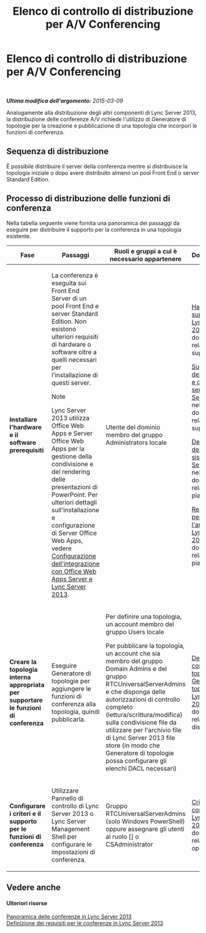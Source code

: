 ﻿---
title: Elenco di controllo di distribuzione per A/V Conferencing
TOCTitle: Elenco di controllo di distribuzione per A/V Conferencing
ms:assetid: 6d47426f-6559-407b-9ac1-2453f0b7a2a2
ms:mtpsurl: https://technet.microsoft.com/it-it/library/JJ619183(v=OCS.15)
ms:contentKeyID: 49300901
ms.date: 08/24/2015
mtps_version: v=OCS.15
ms.translationtype: HT
---

# Elenco di controllo di distribuzione per A/V Conferencing

 

_**Ultima modifica dell'argomento:** 2015-03-09_

Analogamente alla distribuzione degli altri componenti di Lync Server 2013, la distribuzione delle conferenze A/V richiede l'utilizzo di Generatore di topologie per la creazione e pubblicazione di una topologia che incorpori le funzioni di conferenza.

## Sequenza di distribuzione

È possibile distribuire il server della conferenza mentre si distribuisce la topologia iniziale o dopo avere distribuito almeno un pool Front End o server Standard Edition.

## Processo di distribuzione delle funzioni di conferenza

Nella tabella seguente viene fornita una panoramica dei passaggi da eseguire per distribuire il supporto per la conferenza in una topologia esistente.


<table>
<colgroup>
<col style="width: 25%" />
<col style="width: 25%" />
<col style="width: 25%" />
<col style="width: 25%" />
</colgroup>
<thead>
<tr class="header">
<th>Fase</th>
<th>Passaggi</th>
<th>Ruoli e gruppi a cui è necessario appartenere</th>
<th>Documentazione</th>
</tr>
</thead>
<tbody>
<tr class="odd">
<td><p><strong>Installare l'hardware e il software prerequisiti</strong></p></td>
<td><p>La conferenza è eseguita sui Front End Server di un pool Front End e server Standard Edition. Non esistono ulteriori requisiti di hardware o software oltre a quelli necessari per l'installazione di questi server.</p>

> [!NOTE]
> Lync Server 2013 utilizza Office Web Apps e Server Office Web Apps per la gestione della condivisione e del rendering delle presentazioni di PowerPoint. Per ulteriori dettagli sull'installazione e configurazione di Server Office Web Apps, vedere <A href="lync-server-2013-enabling-office-web-apps-server-and-lync-server-2013.md">Configurazione dell'integrazione con Office Web Apps Server e Lync Server 2013</A>.


</td>
<td><p>Utente del dominio membro del gruppo Administrators locale</p></td>
<td><p><a href="lync-server-2013-supported-hardware.md">Hardware supportato per Lync Server 2013</a> nella documentazione relativa alla supportabilità</p>
<p><a href="lync-server-2013-server-software-and-infrastructure-support.md">Supporto dell'infrastruttura e del software server in Lync Server 2013</a> nella documentazione relativa alla supportabilità</p>
<p><a href="lync-server-2013-determining-your-system-requirements.md">Determinazione dei requisiti di sistema per Lync Server 2013</a> nella documentazione relativa alla pianificazione.</p>
<p><a href="lync-server-2013-technical-requirements-for-archiving.md">Requisiti tecnici per l'archiviazione in Lync Server 2013</a> nella documentazione relativa alla pianificazione.</p>
<p></p></td>
</tr>
<tr class="even">
<td><p><strong>Creare la topologia interna appropriata per supportare le funzioni di conferenza</strong></p></td>
<td><p>Eseguire Generatore di topologie per aggiungere le funzioni di conferenza alla topologia, quindi pubblicarla.</p></td>
<td><p>Per definire una topologia, un account membro del gruppo Users locale</p>
<p>Per pubblicare la topologia, un account che sia membro del gruppo Domain Admins e del gruppo RTCUniversalServerAdmins e che disponga delle autorizzazioni di controllo completo (lettura/scrittura/modifica) sulla condivisione file da utilizzare per l'archivio file di Lync Server 2013 file store (in modo che Generatore di topologie possa configurare gli elenchi DACL necessari)</p></td>
<td><p><a href="lync-server-2013-define-and-configure-a-topology-in-topology-builder.md">Definire e configurare una topologia in Generatore di topologie per Lync Server 2013</a> nella documentazione relativa alla distribuzione.</p></td>
</tr>
<tr class="odd">
<td><p><strong>Configurare i criteri e il supporto per le funzioni di conferenza</strong></p></td>
<td><p>Utilizzare Pannello di controllo di Lync Server 2013 o Lync Server Management Shell per configurare le impostazioni di conferenza.</p></td>
<td><p>Gruppo RTCUniversalServerAdmins (solo Windows PowerShell) oppure assegnare gli utenti al ruolo [] o CSAdministrator</p></td>
<td><p><a href="lync-server-2013-conferencing-policies.md">Criteri conferenza in Lync Server 2013</a> nella documentazione relativa alle operazioni.</p></td>
</tr>
</tbody>
</table>


## Vedere anche

#### Ulteriori risorse

[Panoramica delle conferenze in Lync Server 2013](lync-server-2013-overview-of-conferencing.md)  
[Definizione dei requisiti per le conferenze in Lync Server 2013](lync-server-2013-defining-your-requirements-for-conferencing.md)


